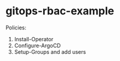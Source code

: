 # gitops-rbac-example


Policies:

1. Install-Operator
2. Configure-ArgoCD
3. Setup-Groups and add users
